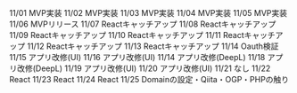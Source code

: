 11/01
MVP実装
11/02
MVP実装
11/03
MVP実装
11/04
MVP実装
11/05
MVP実装
11/06
MVPリリース
11/07
Reactキャッチアップ
11/08
Reactキャッチアップ
11/09
Reactキャッチアップ
11/10
Reactキャッチアップ
11/11
Reactキャッチアップ
11/12
Reactキャッチアップ
11/13
Reactキャッチアップ
11/14
Oauth検証
11/15
アプリ改修(UI)
11/16
アプリ改修(UI)
11/14
アプリ改修(DeepL)
11/18
アプリ改修(DeepL)
11/19
アプリ改修(UI)
11/20
アプリ改修(UI)
11/21
なし
11/22
React
11/23
React
11/24
React
11/25
Domainの設定・Qiita・OGP・PHPの触り